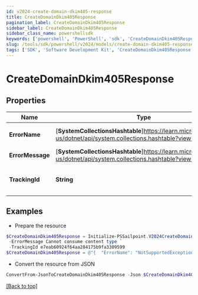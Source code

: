 ```yaml
---
id: v2024-create-domain-dkim405-response
title: CreateDomainDkim405Response
pagination_label: CreateDomainDkim405Response
sidebar_label: CreateDomainDkim405Response
sidebar_class_name: powershellsdk
keywords: ['powershell', 'PowerShell', 'sdk', 'CreateDomainDkim405Response', 'V2024CreateDomainDkim405Response'] 
slug: /tools/sdk/powershell/v2024/models/create-domain-dkim405-response
tags: ['SDK', 'Software Development Kit', 'CreateDomainDkim405Response', 'V2024CreateDomainDkim405Response']
---
```



# CreateDomainDkim405Response

## Properties

Name | Type | Description | Notes
------------ | ------------- | ------------- | -------------
**ErrorName** | [**SystemCollectionsHashtable**]https://learn.microsoft.com/en-us/dotnet/api/system.collections.hashtable?view=net-9.0 | A message describing the error | [optional] 
**ErrorMessage** | [**SystemCollectionsHashtable**]https://learn.microsoft.com/en-us/dotnet/api/system.collections.hashtable?view=net-9.0 | Description of the error | [optional] 
**TrackingId** | **String** | Unique tracking id for the error. | [optional] 

## Examples

- Prepare the resource
```powershell
$CreateDomainDkim405Response = Initialize-PSSailpoint.V2024CreateDomainDkim405Response  -ErrorName NotSupportedException `
 -ErrorMessage Cannot consume content type `
 -TrackingId e7eab60924f64aa284175b9fa3309599
$CreateDomainDkim405Response = @"{  "ErrorName": "NotSupportedException", "ErrorMessage": "Cannot consume content type", "TrackingId": "e7eab60924f64aa284175b9fa3309599" }"@
```

- Convert the resource from JSON
```powershell
ConvertFrom-JsonToCreateDomainDkim405Response -Json $CreateDomainDkim405Response
```


[[Back to top]](#) 


